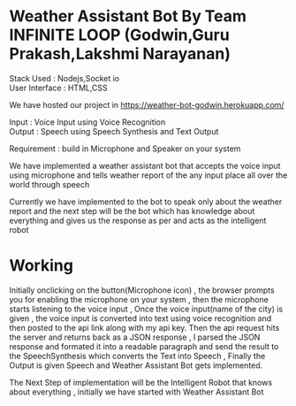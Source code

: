 # Weather Assistant Bot By Team INFINITE LOOP (Godwin,Guru Prakash,Lakshmi Narayanan)

Stack Used : Nodejs,Socket io <br>
User Interface : HTML,CSS<br>

We have hosted our project in https://weather-bot-godwin.herokuapp.com/

Input  : Voice Input using Voice Recognition <br>
Output : Speech using Speech Synthesis and Text Output <br>

Requirement : build in Microphone and Speaker on your system

We have implemented a weather assistant bot that accepts the voice input using microphone and tells weather report of the any input place all over the world through speech <br>

Currently we have implemented to the bot to speak only about the weather report and the next step will be the bot which has knowledge about everything and gives us the response as per and acts as the intelligent robot

# Working

  Initially onclicking on the button(Microphone icon) , the browser prompts you for enabling the microphone on your system , then the microphone starts listening to the voice input , Once the voice input(name of the city) is given , the voice input is converted into text using voice recognition and then posted to the api link along with my api key. Then the api request hits the server and returns back as a JSON response , I parsed the JSON response and formated it into a readable paragraph and send the result to the SpeechSynthesis which converts the Text into Speech , Finally the Output is given Speech and Weather Assistant Bot gets implemented. <br>
  
The Next Step of implementation will be the Intelligent Robot that knows about everything , initially we have started with Weather Assistant Bot

